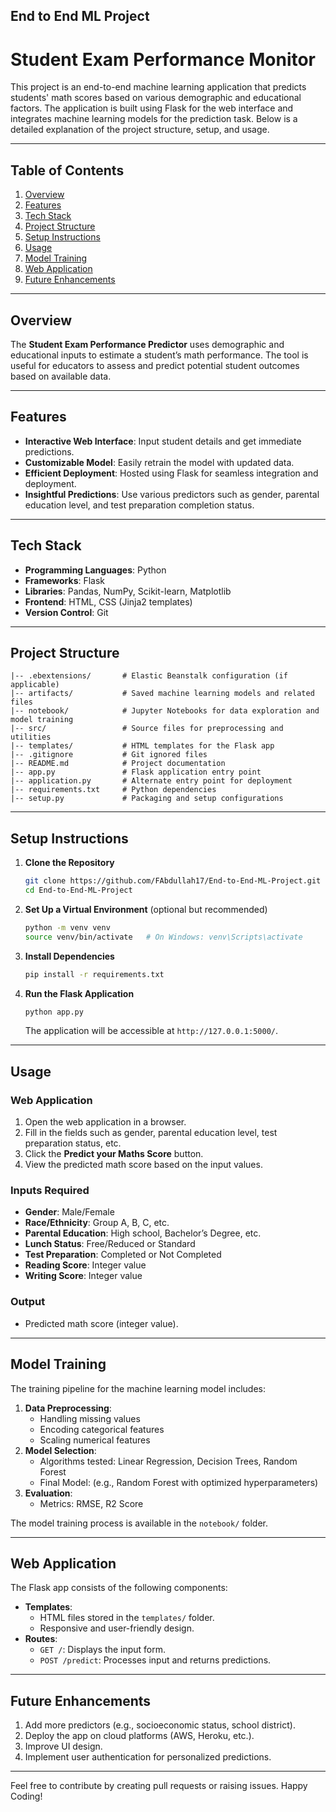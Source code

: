 ## End to End ML Project
# Student Exam Performance Monitor

This project is an end-to-end machine learning application that predicts students' math scores based on various demographic and educational factors. The application is built using Flask for the web interface and integrates machine learning models for the prediction task. Below is a detailed explanation of the project structure, setup, and usage.

---

## Table of Contents
1. [Overview](#overview)
2. [Features](#features)
3. [Tech Stack](#tech-stack)
4. [Project Structure](#project-structure)
5. [Setup Instructions](#setup-instructions)
6. [Usage](#usage)
7. [Model Training](#model-training)
8. [Web Application](#web-application)
9. [Future Enhancements](#future-enhancements)

---

## Overview
The **Student Exam Performance Predictor** uses demographic and educational inputs to estimate a student’s math performance. The tool is useful for educators to assess and predict potential student outcomes based on available data.

---

## Features
- **Interactive Web Interface**: Input student details and get immediate predictions.
- **Customizable Model**: Easily retrain the model with updated data.
- **Efficient Deployment**: Hosted using Flask for seamless integration and deployment.
- **Insightful Predictions**: Use various predictors such as gender, parental education level, and test preparation completion status.

---

## Tech Stack
- **Programming Languages**: Python
- **Frameworks**: Flask
- **Libraries**: Pandas, NumPy, Scikit-learn, Matplotlib
- **Frontend**: HTML, CSS (Jinja2 templates)
- **Version Control**: Git

---

## Project Structure
```
|-- .ebextensions/       # Elastic Beanstalk configuration (if applicable)
|-- artifacts/           # Saved machine learning models and related files
|-- notebook/            # Jupyter Notebooks for data exploration and model training
|-- src/                 # Source files for preprocessing and utilities
|-- templates/           # HTML templates for the Flask app
|-- .gitignore           # Git ignored files
|-- README.md            # Project documentation
|-- app.py               # Flask application entry point
|-- application.py       # Alternate entry point for deployment
|-- requirements.txt     # Python dependencies
|-- setup.py             # Packaging and setup configurations
```

---

## Setup Instructions

1. **Clone the Repository**
   ```bash
   git clone https://github.com/FAbdullah17/End-to-End-ML-Project.git
   cd End-to-End-ML-Project
   ```

2. **Set Up a Virtual Environment** (optional but recommended)
   ```bash
   python -m venv venv
   source venv/bin/activate   # On Windows: venv\Scripts\activate
   ```

3. **Install Dependencies**
   ```bash
   pip install -r requirements.txt
   ```

4. **Run the Flask Application**
   ```bash
   python app.py
   ```

   The application will be accessible at `http://127.0.0.1:5000/`.

---

## Usage

### Web Application
1. Open the web application in a browser.
2. Fill in the fields such as gender, parental education level, test preparation status, etc.
3. Click the **Predict your Maths Score** button.
4. View the predicted math score based on the input values.

### Inputs Required
- **Gender**: Male/Female
- **Race/Ethnicity**: Group A, B, C, etc.
- **Parental Education**: High school, Bachelor’s Degree, etc.
- **Lunch Status**: Free/Reduced or Standard
- **Test Preparation**: Completed or Not Completed
- **Reading Score**: Integer value
- **Writing Score**: Integer value

### Output
- Predicted math score (integer value).

---

## Model Training

The training pipeline for the machine learning model includes:
1. **Data Preprocessing**:
   - Handling missing values
   - Encoding categorical features
   - Scaling numerical features
2. **Model Selection**:
   - Algorithms tested: Linear Regression, Decision Trees, Random Forest
   - Final Model: (e.g., Random Forest with optimized hyperparameters)
3. **Evaluation**:
   - Metrics: RMSE, R2 Score

The model training process is available in the `notebook/` folder.

---

## Web Application

The Flask app consists of the following components:
- **Templates**:
  - HTML files stored in the `templates/` folder.
  - Responsive and user-friendly design.
- **Routes**:
  - `GET /`: Displays the input form.
  - `POST /predict`: Processes input and returns predictions.

---

## Future Enhancements
1. Add more predictors (e.g., socioeconomic status, school district).
2. Deploy the app on cloud platforms (AWS, Heroku, etc.).
3. Improve UI design.
4. Implement user authentication for personalized predictions.

---

Feel free to contribute by creating pull requests or raising issues. Happy Coding!
